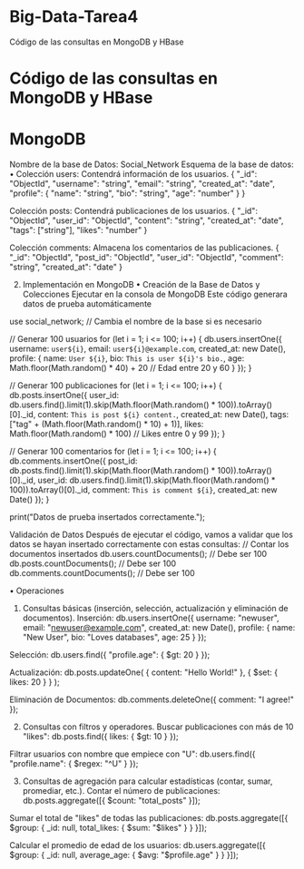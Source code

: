 # Big-Data-Tarea4
Código de las consultas en  MongoDB y HBase


# Código de las consultas en  MongoDB y HBase

# MongoDB
Nombre de la base de Datos: Social_Network
Esquema de la base de datos:
•	Colección users: Contendrá información de los usuarios.
{
  "_id": "ObjectId",
  "username": "string",
  "email": "string",
  "created_at": "date",
  "profile": {
    "name": "string",
    "bio": "string",
    "age": "number"
  }
}

Colección posts: Contendrá publicaciones de los usuarios.
{
  "_id": "ObjectId",
  "user_id": "ObjectId",
  "content": "string",
  "created_at": "date",
  "tags": ["string"],
  "likes": "number"
}


Colección comments: Almacena los comentarios de las publicaciones.
{
  "_id": "ObjectId",
  "post_id": "ObjectId",
  "user_id": "ObjectId",
  "comment": "string",
  "created_at": "date"
}

2. Implementación en MongoDB
•	Creación de la Base de Datos y Colecciones
Ejecutar en la consola de MongoDB
Este código generara datos de prueba automáticamente

use social_network; // Cambia el nombre de la base si es necesario

// Generar 100 usuarios
for (let i = 1; i <= 100; i++) {
  db.users.insertOne({
    username: `user${i}`,
    email: `user${i}@example.com`,
    created_at: new Date(),
    profile: {
      name: `User ${i}`,
      bio: `This is user ${i}'s bio.`,
      age: Math.floor(Math.random() * 40) + 20 // Edad entre 20 y 60
    }
  });
}

// Generar 100 publicaciones
for (let i = 1; i <= 100; i++) {
  db.posts.insertOne({
    user_id: db.users.find().limit(1).skip(Math.floor(Math.random() * 100)).toArray()[0]._id,
    content: `This is post ${i} content.`,
    created_at: new Date(),
    tags: ["tag" + (Math.floor(Math.random() * 10) + 1)],
    likes: Math.floor(Math.random() * 100) // Likes entre 0 y 99
  });
}

// Generar 100 comentarios
for (let i = 1; i <= 100; i++) {
  db.comments.insertOne({
    post_id: db.posts.find().limit(1).skip(Math.floor(Math.random() * 100)).toArray()[0]._id,
    user_id: db.users.find().limit(1).skip(Math.floor(Math.random() * 100)).toArray()[0]._id,
    comment: `This is comment ${i}`,
    created_at: new Date()
  });
}

print("Datos de prueba insertados correctamente.");





Validación de Datos
Después de ejecutar el código, vamos a validar que los datos se hayan insertado correctamente con estas consultas:
// Contar los documentos insertados
db.users.countDocuments();    // Debe ser 100
db.posts.countDocuments();    // Debe ser 100
db.comments.countDocuments(); // Debe ser 100

•	Operaciones
1.	Consultas básicas (inserción, selección, actualización y eliminación de documentos).
Inserción:
db.users.insertOne({
  username: "newuser",
  email: "newuser@example.com",
  created_at: new Date(),
  profile: { name: "New User", bio: "Loves databases", age: 25 }
});

Selección:
db.users.find({ "profile.age": { $gt: 20 } });

Actualización:
db.posts.updateOne(
  { content: "Hello World!" },
  { $set: { likes: 20 } }
);


Eliminación de Documentos:
db.comments.deleteOne({ comment: "I agree!" });

2.	 Consultas con filtros y operadores. 
Buscar publicaciones con más de 10 "likes":
db.posts.find({ likes: { $gt: 10 } });

Filtrar usuarios con nombre que empiece con "U":
db.users.find({ "profile.name": { $regex: "^U" } });

3.	Consultas de agregación para calcular estadísticas (contar, sumar, promediar, etc.).
Contar el número de publicaciones:
db.posts.aggregate([{ $count: "total_posts" }]);

Sumar el total de "likes" de todas las publicaciones:
db.posts.aggregate([{ $group: { _id: null, total_likes: { $sum: "$likes" } } }]);

Calcular el promedio de edad de los usuarios:
db.users.aggregate([{ $group: { _id: null, average_age: { $avg: "$profile.age" } } }]);

